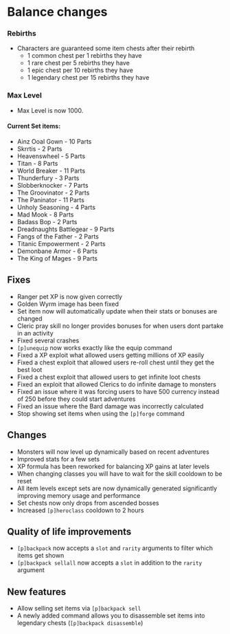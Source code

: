 # Balance changes
### Rebirths
- Characters are guaranteed some item chests after their rebirth
  - 1 common chest per 1 rebirths they have
  - 1 rare chest per 5 rebirths they have
  - 1 epic chest per 10 rebirths they have
  - 1 legendary chest per 15 rebirths they have
  
### Max Level
- Max Level is now 1000.

#### Current Set items:
- Ainz Ooal Gown - 10 Parts
- Skrrtis - 2 Parts
- Heavenswheel - 5 Parts
- Titan - 8 Parts
- World Breaker - 11 Parts
- Thunderfury - 3 Parts
- Slobberknocker - 7 Parts
- The Groovinator - 2 Parts
- The Paninator - 11 Parts
- Unholy Seasoning - 4 Parts
- Mad Mook - 8 Parts
- Badass Bop - 2 Parts
- Dreadnaughts Battlegear  - 9 Parts
- Fangs of the Father - 2 Parts
- Titanic Empowerment - 2 Parts
- Demonbane Armor - 6 Parts
- The King of Mages - 9 Parts

## Fixes
- Ranger pet XP is now given correctly
- Golden Wyrm image has been fixed
- Set item now will automatically update when their stats or bonuses are changed
- Cleric pray skill no longer provides bonuses for when users dont partake in an activity
- Fixed several crashes
- ``[p]unequip`` now works exactly like the equip command
- Fixed a XP exploit what allowed users getting millions of XP easily
- Fixed a chest exploit that allowed users re-roll chest until they get the best loot
- Fixed a chest exploit that allowed users to get infinite loot chests
- Fixed an exploit that allowed Clerics to do infinite damage to monsters
- Fixed an issue where it was forcing users to have 500 currency instead of 250 before they could start adventures
- Fixed an issue where the Bard damage was incorrectly calculated
- Stop showing set items when using the ``[p]forge`` command

## Changes
- Monsters will now level up dynamically based on recent adventures
- Improved stats for a few sets 
- XP formula has been reworked for balancing XP gains at later levels
- When changing classes you will have to wait for the skill cooldown to be reset
- All item levels except sets are now dynamically generated significantly improving memory usage and performance
- Set chests now only drops from ascended bosses
- Increased ``[p]heroclass`` cooldown to 2 hours

## Quality of life improvements
- ``[p]backpack`` now accepts a ``slot`` and ``rarity`` arguments to filter which items get shown
- ``[p]backpack sellall`` now accepts a ``slot`` in addition to the ``rarity`` argument

## New features
- Allow selling set items via ``[p]backpack sell``
- A newly added command allows you to disassemble set items into legendary chests (``[p]backpack disassemble``)